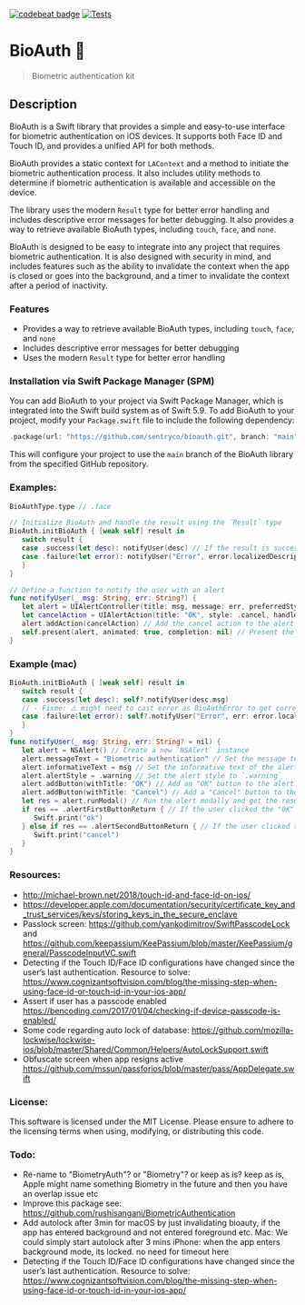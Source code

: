[![codebeat badge](https://codebeat.co/badges/edbf8e35-99f3-45ee-861d-5d3c995b80c8)](https://codebeat.co/projects/github-com-passbook-bioauth-master)
[![Tests](https://github.com/sentryco/BioAuth/actions/workflows/Tests.yml/badge.svg)](https://github.com/sentryco/BioAuth/actions/workflows/Tests.yml)

# BioAuth 🧬

> Biometric authentication kit

## Description

BioAuth is a Swift library that provides a simple and easy-to-use interface for biometric authentication on iOS devices. It supports both Face ID and Touch ID, and provides a unified API for both methods. 

BioAuth provides a static context for `LAContext` and a method to initiate the biometric authentication process. It also includes utility methods to determine if biometric authentication is available and accessible on the device. 

The library uses the modern `Result` type for better error handling and includes descriptive error messages for better debugging. It also provides a way to retrieve available BioAuth types, including `touch`, `face`, and `none`.

BioAuth is designed to be easy to integrate into any project that requires biometric authentication. It is also designed with security in mind, and includes features such as the ability to invalidate the context when the app is closed or goes into the background, and a timer to invalidate the context after a period of inactivity.


### Features
- Provides a way to retrieve available BioAuth types, including `touch`, `face`, and `none`
- Includes descriptive error messages for better debugging
- Uses the modern `Result` type for better error handling

### Installation via Swift Package Manager (SPM)

You can add BioAuth to your project via Swift Package Manager, which is integrated into the Swift build system as of Swift 5.9. To add BioAuth to your project, modify your `Package.swift` file to include the following dependency:

```swift
.package(url: "https://github.com/sentryco/bioauth.git", branch: "main")
```

This will configure your project to use the `main` branch of the BioAuth library from the specified GitHub repository.

### Examples:
```swift
BioAuthType.type // .face

// Initialize BioAuth and handle the result using the `Result` type
BioAuth.initBioAuth { [weak self] result in
   switch result {
   case .success(let desc): notifyUser(desc) // If the result is successful, notify the user with the description
   case .failure(let error): notifyUser("Error", error.localizedDescription) // If the result is a failure, notify the user with the error message
   }
}

// Define a function to notify the user with an alert
func notifyUser(_ msg: String, err: String?) {
   let alert = UIAlertController(title: msg, message: err, preferredStyle: .alert) // Create a new alert controller with the given title, message, and style
   let cancelAction = UIAlertAction(title: "OK", style: .cancel, handler: nil) // Create a new cancel action with the given title and style, and set the handler to `nil`
   alert.addAction(cancelAction) // Add the cancel action to the alert controller
   self.present(alert, animated: true, completion: nil) // Present the alert controller with animation and no completion handler
}
```

### Example (mac)
```swift
BioAuth.initBioAuth { [weak self] result in
   switch result {
   case .success(let desc): self?.notifyUser(desc.msg)
   // - Fixme: ⚠️️ might need to cast error as BioAuthError to get correct localizedDescription
   case .failure(let error): self?.notifyUser("Error", err: error.localizedDescription)
   }
}
func notifyUser(_ msg: String, err: String? = nil) {
   let alert = NSAlert() // Create a new `NSAlert` instance
   alert.messageText = "Biometric authentication" // Set the message text of the alert to "Biometric authentication"
   alert.informativeText = msg // Set the informative text of the alert to the given message
   alert.alertStyle = .warning // Set the alert style to `.warning`
   alert.addButton(withTitle: "OK") // Add an "OK" button to the alert
   alert.addButton(withTitle: "Cancel") // Add a "Cancel" button to the alert
   let res = alert.runModal() // Run the alert modally and get the result
   if res == .alertFirstButtonReturn { // If the user clicked the "OK" button, print "ok"
      Swift.print("ok")
   } else if res == .alertSecondButtonReturn { // If the user clicked the "Cancel" button, print "cancel"
      Swift.print("cancel")
   }
}
```

### Resources:
- http://michael-brown.net/2018/touch-id-and-face-id-on-ios/
- https://developer.apple.com/documentation/security/certificate_key_and_trust_services/keys/storing_keys_in_the_secure_enclave
- Passlock screen: https://github.com/yankodimitrov/SwiftPasscodeLock and https://github.com/keepassium/KeePassium/blob/master/KeePassium/general/PasscodeInputVC.swift
- Detecting if the Touch ID/Face ID configurations have changed since the user’s last authentication. Resource to solve: https://www.cognizantsoftvision.com/blog/the-missing-step-when-using-face-id-or-touch-id-in-your-ios-app/
- Assert if user has a passcode enabled  https://bencoding.com/2017/01/04/checking-if-device-passcode-is-enabled/
- Some code regarding auto lock of database: https://github.com/mozilla-lockwise/lockwise-ios/blob/master/Shared/Common/Helpers/AutoLockSupport.swift
- Obfuscate screen when app resigns active  https://github.com/mssun/passforios/blob/master/pass/AppDelegate.swift

### License:
This software is licensed under the MIT License. Please ensure to adhere to the licensing terms when using, modifying, or distributing this code.

### Todo: 
- Re-name to "BiometryAuth"? or "Biometry"? or keep as is? keep as is, Apple might name something Biometry in the future and then you have an overlap issue etc 
- Improve this package see: https://github.com/rushisangani/BiometricAuthentication
- Add autolock after 3min for macOS by just invalidating bioauty, if the app has entered background and not entered foreground etc. Mac: We could simply start autolock after 3 mins  iPhone: when the app enters background mode, its locked. no need for timeout here
- Detecting if the Touch ID/Face ID configurations have changed since the user’s last authentication. Resource to solve: https://www.cognizantsoftvision.com/blog/the-missing-step-when-using-face-id-or-touch-id-in-your-ios-app/
